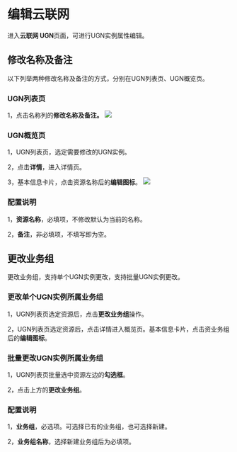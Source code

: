 # 编辑云联网

进入**云联网 UGN**页面，可进行UGN实例属性编辑。

## 修改名称及备注

以下列举两种修改名称及备注的方式，分别在UGN列表页、UGN概览页。

### UGN列表页

1，点击名称列的**修改名称及备注。**
![](/images/editugninstacne01.png)


### UGN概览页

1，UGN列表页，选定需要修改的UGN实例。

2，点击**详情**，进入详情页。

3，基本信息卡片，点击资源名称后的**编辑图标**。
![](/images/editugninstacne02.png)


### 配置说明

1，**资源名称**，必填项，不修改默认为当前的名称。

2，**备注**，非必填项，不填写即为空。

## 更改业务组

更改业务组，支持单个UGN实例更改，支持批量UGN实例更改。

### 更改单个UGN实例所属业务组

1，UGN列表页选定资源后，点击**更改业务组**操作。

2，UGN列表页选定资源后，点击详情进入概览页。基本信息卡片，点击资业务组后的**编辑图标**。

### 批量更改UGN实例所属业务组

1，UGN列表页批量选中资源左边的**勾选框**。

2，点击上方的**更改业务组**。

### 配置说明

1，**业务组**，必选项。可选择已有的业务组，也可选择新建。

2，**业务组名称**，选择新建业务组后为必填项。

